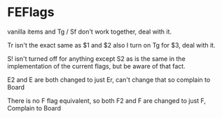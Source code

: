 # FEFlags

vanilla items and Tg / Sf don't work together, deal with it. 

Tr isn't the exact same as $1 and $2 also I turn on Tg for $3, deal with it. 

S! isn't turned off for anything except S2 as is the same in the implementation of the current flags, but be aware of that fact. 

E2 and E are both changed to just Er, can't change that so complain to Board

There is no F flag equivalent, so both F2 and F are changed to just F, Complain to Board
